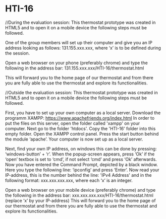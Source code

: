 # HTI-16

//During the evaluation session:
This thermostat prototype was created in HTML5 and to open it on a mobile device the following steps must be followed.

One of the group members will set up their computer and give you an IP address looking as follows: 131.155.xxx.xxx, where ‘x’ is to be defined during the session.

Open a web browser on your phone (preferably chrome) and type the following in the address bar: 131.155.xxx.xxx/HTI-16/thermostat.html

This will forward you to the home page of our thermostat and from there you are fully able to use the thermostat and explore its functionalities.



//Outside the evaluation session:
This thermostat prototype was created in HTML5 and to open it on a mobile device the following steps must be followed.

First, you have to set up your own computer as a local server.
Download the programm XAMPP: https://www.apachefriends.org/index.html
In order to put the files on this server, open the folder called 'xampp' on your computer.
Next go to the folder 'htdocs'.
Copy the 'HTI-16' folder into this empty folder.
Open the XAMPP control panel.
Press the start button behind the module ‘apache’.
Your computer is now set up as a local server.

Next, find your own IP address, on windows this can be done by pressing: ‘windows-button’ + ‘r’.
When the popup-screen appears, press ‘Ok’ if the ‘open’ textbox is set to ‘cmd’, if not select ‘cmd’ and press ‘Ok’ afterwards.
Now you have entered the Command Prompt, depicted by a black window. Here you type the following line: ‘ipconfig’ and press ‘Enter’.
Now read your IP-address, this is the number behind the line: 'IPv4 Address' and in the following format: xxx.xxx.xxx.xxx, where each ‘x’ is an integer.

Open a web browser on your mobile device (preferably chrome) and type the following in the address bar: xxx.xxx.xxx.xxx/HTI-16/thermostat.html (replace ‘x’ by your IP-address)
This will forward you to the home page of our thermostat and from there you are fully able to use the thermostat and explore its functionalities.
